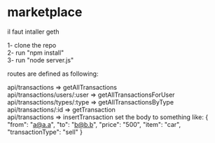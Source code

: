 # marketplace
il faut intaller geth  


1- clone the repo  
2- run "npm install"  
3- run "node server.js"  

routes are defined as following:  

api/transactions => getAllTransactions  
api/transactions/users/:user => getAllTransactionsForUser  
api/transactions/types/:type => getAllTransactionsByType    
api/transactions/:id => getTransaction    
api/transactions => insertTransaction  set the body to something like: {
    "from": "a@a.a",
    "to": "b@b.b",
    "price": "500",
    "item": "car",
    "transactionType": "sell"
}  

